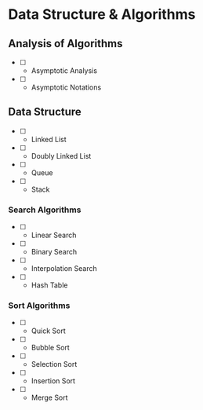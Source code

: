 # Data Structure & Algorithms

## Analysis of Algorithms

- [ ] - Asymptotic Analysis
- [ ] - Asymptotic Notations

## Data Structure

- [ ] - Linked List
- [ ] - Doubly Linked List
- [ ] - Queue
- [ ] - Stack

### Search Algorithms

- [ ] - Linear Search
- [ ] - Binary Search
- [ ] - Interpolation Search
- [ ] - Hash Table

### Sort Algorithms

- [ ] - Quick Sort
- [ ] - Bubble Sort
- [ ] - Selection Sort
- [ ] - Insertion Sort
- [ ] - Merge Sort

